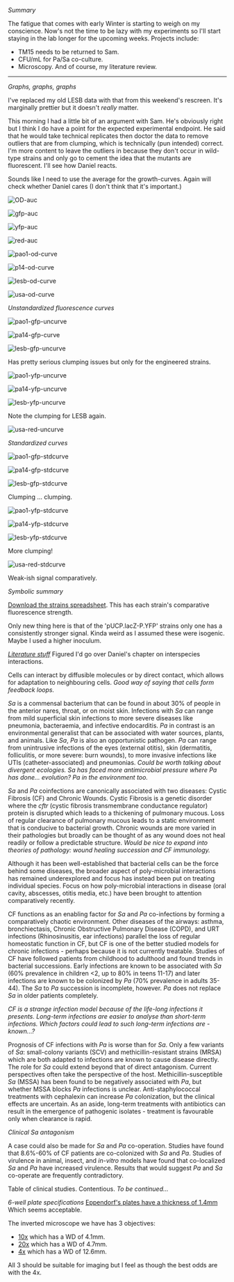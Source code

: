 *Summary*

The fatigue that comes with early Winter is starting to weigh on my conscience. Now's not the time to be lazy with my experiments so I'll start staying in the lab longer for the upcoming weeks.
Projects include:
- TM15 needs to be returned to Sam.
- CFU/mL for Pa/Sa co-culture.
- Microscopy.
And of course, my literature review.

---

*Graphs, graphs, graphs*

I've replaced my old LESB data with that from this weekend's rescreen. It's marginally prettier but it doesn't *really* matter.

This morning I had a little bit of an argument with Sam. He's obviously right but I think I do have a point for the expected experimental endpoint. He said that he would take technical replicates then doctor the data to remove outliers that are from clumping, which is technically (pun intended) correct. I'm more content to leave the outliers in because they don't occur in wild-type strains and only go to cement the idea that the mutants are fluorescent. I'll see how Daniel reacts.

Sounds like I need to use the average for the growth-curves. Again will check whether Daniel cares (I don't think that it's important.)


![OD-auc](https://github.com/marklemzin/marks-masters/raw/main/graphs/7.4%20re-reimage%20OD-auc.png)


![gfp-auc](https://github.com/marklemzin/marks-masters/raw/main/graphs/7.4%20re-reimage%20gfp-auc.png)


![yfp-auc](https://github.com/marklemzin/marks-masters/raw/main/graphs/7.4%20re-reimage%20yfp-auc.png)


![red-auc](https://github.com/marklemzin/marks-masters/raw/main/graphs/7.4%20re-reimage%20FarRed-auc.png)


![pao1-od-curve](https://github.com/marklemzin/marks-masters/raw/main/graphs/7.4%20re-reimage%20pao1-od-curve.png)


![p14-od-curve](https://github.com/marklemzin/marks-masters/raw/main/graphs/7.4%20re-reimage%20pa14-od-curve.png)


![lesb-od-curve](https://github.com/marklemzin/marks-masters/raw/main/graphs/7.4%20re-reimage%20lesb-od-curve.png)


![usa-od-curve](https://github.com/marklemzin/marks-masters/raw/main/graphs/7.4%20re-reimage%20usa-od-curve.png)


*Unstandardized fluorescence curves*

![pao1-gfp-uncurve](https://github.com/marklemzin/marks-masters/raw/main/graphs/7.4%20re-reimage%20pao1-gfp-uncurve.png)


![pa14-gfp-curve](https://github.com/marklemzin/marks-masters/raw/main/graphs/7.4%20re-reimage%20pa14-gfp-uncurve.png)


![lesb-gfp-uncurve](https://github.com/marklemzin/marks-masters/raw/main/graphs/7.4%20re-reimage%20lesb-gfp-uncurve.png)


Has pretty serious clumping issues but only for the engineered strains.


![pao1-yfp-uncurve](https://github.com/marklemzin/marks-masters/raw/main/graphs/7.4%20re-reimage%20pao1-yfp-uncurve.png)


![pa14-yfp-uncurve](https://github.com/marklemzin/marks-masters/raw/main/graphs/7.4%20re-reimage%20pa14-yfp-uncurve.png)


![lesb-yfp-uncurve](https://github.com/marklemzin/marks-masters/raw/main/graphs/7.4%20re-reimage%20lesb-yfp-uncurve.png)


Note the clumping for LESB again.


![usa-red-uncurve](https://github.com/marklemzin/marks-masters/raw/main/graphs/7.4%20re-reimage%20usa-red-uncurve.png)


*Standardized curves*

![pao1-gfp-stdcurve](https://github.com/marklemzin/marks-masters/raw/main/graphs/7.4%20re-reimage%20pao1-gfp-stdcurve.png)


![pa14-gfp-stdcurve](https://github.com/marklemzin/marks-masters/raw/main/graphs/7.4%20re-reimage%20pa14-gfp-stdcurve.png)


![lesb-gfp-stdcurve](https://github.com/marklemzin/marks-masters/raw/main/graphs/7.4%20re-reimage%20lesb58-gfp-stdcurve.png)


Clumping ... clumping.


![pao1-yfp-stdcurve](https://github.com/marklemzin/marks-masters/raw/main/graphs/7.4%20re-reimage%20pao1-yfp-stdcurve.png)


![pa14-yfp-stdcurve](https://github.com/marklemzin/marks-masters/raw/main/graphs/7.4%20re-reimage%20pa14-yfp-stdcurve.png)


![lesb-yfp-stdcurve](https://github.com/marklemzin/marks-masters/raw/main/graphs/7.4%20re-reimage%20lesb-yfp-stdcurve.png)


More clumping!


![usa-red-stdcurve](https://github.com/marklemzin/marks-masters/raw/main/graphs/7.4%20re-reimage%20usa-red-stdcurve.png)


Weak-ish signal comparatively.

*Symbolic summary*

[Download the strains spreadsheet](https://github.com/marklemzin/marks-masters/raw/main/experimental-setup/12.03%20strains-for-growth-curves.xlsx). This has each strain's comparative fluorescence strength.

Only new thing here is that of the 'pUCP.lacZ-P.YFP' strains only one has a consistently stronger signal. Kinda weird as I assumed these were isogenic. Maybe I used a higher inoculum.

*[Literature stuff](https://link.springer.com/chapter/10.1007/978-3-031-08491-1_15#Abs1)*
Figured I'd go over Daniel's chapter on interspecies interactions.

Cells can interact by diffusible molecules or by direct contact, which allows for adaptation to neighbouring cells.
*Good way of saying that cells form feedback loops.*

*Sa* is a commensal bacterium that can be found in about 30% of people in the anterior nares, throat, or on moist skin. Infections with *Sa* can range from mild superficial skin infections to more severe diseases like pneumonia, bacteraemia, and infective endocarditis.
*Pa* in contrast is an environmental generalist that can be associated with water sources, plants, and animals. Like *Sa*, *Pa* is also an opportunistic pathogen. *Pa* can range from unintrusive infections of the eyes (external otitis), skin (dermatitis, folliculitis, or more severe: burn wounds), to more invasive infections like UTIs (catheter-associated) and pneumonias.
*Could be worth talking about divergent ecologies. Sa has faced more antimicrobial pressure where Pa has done... evolution? Pa in the environment too.*

*Sa* and *Pa* coinfections are canonically associated with two diseases: Cystic Fibrosis (CF) and Chronic Wounds. Cystic Fibrosis is a genetic disorder where the *cftr* (cystic fibrosis transmembrane conductance regulator) protein is disrupted which leads to a thickening of pulmonary mucous. Loss of regular clearance of pulmonary mucous leads to a static environment that is conducive to bacterial growth.
Chronic wounds are more varied in their pathologies but broadly can be thought of as any wound does not heal readily or follow a predictable structure.
*Would be nice to expand into theories of pathology: wound healing succession and CF immunology.*

Although it has been well-established that bacterial cells can be the force behind some diseases, the broader aspect of poly-microbial interactions has remained underexplored and focus has instead been put on treating individual species. Focus on how poly-microbial interactions in disease (oral cavity, abscesses, otitis media, etc.) have been brought to attention comparatively recently.

CF functions as an enabling factor for *Sa* and *Pa* co-infections by forming a comparatively chaotic environment. Other diseases of the airways: asthma, bronchiectasis, Chronic Obstructive Pulmonary Disease (COPD), and URT infections (Rhinosinusitis, ear infections) parallel the loss of regular homeostatic function in CF, but CF is one of the better studied models for chronic infections - perhaps because it is not currently treatable. Studies of CF have followed patients from childhood to adulthood and found trends in bacterial successions. Early infections are known to be associated with *Sa* (60% prevalence in children <2, up to 80% in teens 11-17) and later infections are known to be colonized by *Pa* (70% prevalence in adults 35-44). The *Sa* to *Pa* succession is incomplete, however. *Pa* does not replace *Sa* in older patients completely.

*CF is a strange infection model because of the life-long infections it presents. Long-term infections are easier to analyse than short-term infections.*
*Which factors could lead to such long-term infections are - known...?*

Prognosis of CF infections with *Pa* is worse than for *Sa*. Only a few variants of *Sa*: small-colony variants (SCV) and methicillin-resistant strains (MRSA) which are both adapted to infections are known to cause disease directly. The role for *Sa* could extend beyond that of direct antagonism. Current perspectives often take the perspective of the host. Methicillin-susceptible *Sa* (MSSA) has been found to be negatively associated with *Pa*, but whether MSSA blocks *Pa* infections is unclear. Anti-staphylococcal treatments with cephalexin can increase *Pa* colonization, but the clinical effects are uncertain. As an aside, long-term treatments with antibiotics can result in the emergence of pathogenic isolates - treatment is favourable only when clearance is rapid.

*Clinical Sa antagonism*

A case could also be made for *Sa* and *Pa* co-operation. Studies have found that 8.6%-60% of CF patients are co-colonized with *Sa* and *Pa*. Studies of virulence in animal, insect, and *in-vitro* models have found that co-localized *Sa* and *Pa* have increased virulence. Results that would suggest *Pa* and *Sa* co-operate are frequently contradictory.

Table of clinical studies. Contentious.
*To be continued...*

*6-well plate specifications*
[Eppendorf's plates have a thickness of 1.4mm](https://www.eppendorf.com/product-media/doc/en/90656/Eppendorf_Consumables_Technical-data_Cell-Culture-Plate-6-Well.pdf)
Which seems acceptable.

The inverted microscope we have has 3 objectives:
- [10x](https://www.microscopeworld.com/p-1887-ccis-plan-phase-10x-microscope-objective-lens.aspx) which has a WD of 4.1mm.
- [20x](https://www.motic-microscope.com/p-1898-ccis-plan-phase-lwd-20x-inverted-microscope-objective-lens.aspx) which has a WD of 4.7mm.
- [4x](https://www.microscopeworld.com/p-1886-ccis-plan-phase-4x-microscope-objective-lens.aspx) which has a WD of 12.6mm.

All 3 should be suitable for imaging but I feel as though the best odds are with the 4x.
